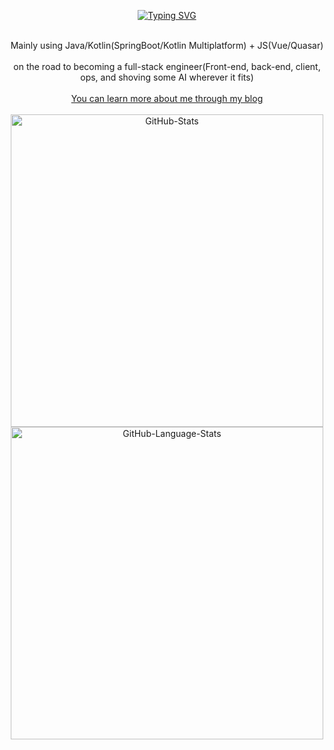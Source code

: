 <div align="center">

<p align="center"> 
  <a href="https://git.io/typing-svg"><img src="https://readme-typing-svg.demolab.com?font=Righteous&size=32&duration=3000&pause=1000&color=8F7FD3DE&center=true&vCenter=true&repeat=false&width=435&lines=Hello!+Welecom+to+My+Site+!" alt="Typing SVG" /></a>
</p>

<center>
  <br>Mainly using Java/Kotlin(SpringBoot/Kotlin Multiplatform) + JS(Vue/Quasar)</br>
  <br>on the road to becoming a full-stack engineer(Front-end, back-end, client, ops, and shoving some AI wherever it fits)</br>
  <br> <a href="https://cotenite.github.io/blog/">You can learn more about me through my blog</a> <br>
  <br> <a href="https://github.com/anuraghazra/github-readme-stats">
    <img src="https://github-readme-stats.vercel.app/api?username=CoteNite&theme=transparent&show_icons=true&count_private=true" alt="GitHub-Stats" width="500"/>
  </a>
  <br> <a href="https://github.com/anuraghazra/github-readme-stats">
    <img src="https://github-stats-josstorer.vercel.app/api/top-langs/?username=CoteNite&count_private=true&title_color=006AFF&icon_color=0579C3&text_color=417E87&bg_color=00000000&layout=compact&hide=scss&exclude_repo=-,Draw-Numbers,Garbage-Classification-Search" alt="GitHub-Language-Stats" width="500"/>
  </a>
</center>


</div>
